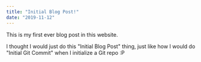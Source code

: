 ```yaml
---
title: "Initial Blog Post!"
date: "2019-11-12"
---
```


This is my first ever blog post in this website.

I thought I would just do this "Initial Blog Post" thing, just like how I would
do "Initial Git Commit" when I initialize a Git repo :P